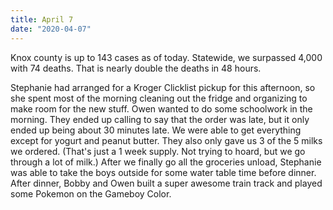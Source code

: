 ```yaml
---
title: April 7
date: "2020-04-07"
---
```

Knox county is up to 143 cases as of today. Statewide, we surpassed 4,000 with 74 deaths. That is nearly double the deaths in 48 hours. 

Stephanie had arranged for a Kroger Clicklist pickup for this afternoon, so she spent most of the morning cleaning out the fridge and organizing to make room for the new stuff. Owen wanted to do some schoolwork in the morning. They ended up calling to say that the order was late, but it only ended up being about 30 minutes late. We were able to get everything except for yogurt and peanut butter. They also only gave us 3 of the 5 milks we ordered. (That's just a 1 week supply. Not trying to hoard, but we go through a lot of milk.) After we finally go all the groceries unload, Stephanie was able to take the boys outside for some water table time before dinner. After dinner, Bobby and Owen built a super awesome train track and played some Pokemon on the Gameboy Color.